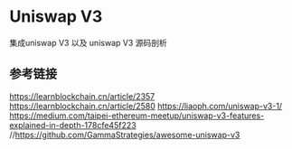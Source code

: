 # Uniswap V3
 集成uniswap V3 以及   uniswap V3 源码剖析



## 参考链接
  https://learnblockchain.cn/article/2357
  https://learnblockchain.cn/article/2580
  https://liaoph.com/uniswap-v3-1/
  https://medium.com/taipei-ethereum-meetup/uniswap-v3-features-explained-in-depth-178cfe45f223
  //https://github.com/GammaStrategies/awesome-uniswap-v3
